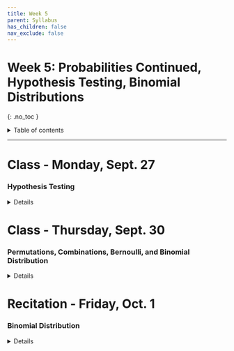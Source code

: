```yaml
---
title: Week 5
parent: Syllabus
has_children: false
nav_exclude: false
---
```


# Week 5: Probabilities Continued, Hypothesis Testing, Binomial Distributions
{: .no_toc }

<details closed markdown="block">
  <summary>
    Table of contents
  </summary>
  {: .text-delta }
1. TOC
{:toc}
</details>

---

<!-- ########################################################################### -->

# Class - Monday, Sept. 27

### Hypothesis Testing

<details closed markdown="block">
  <summary>Details</summary>

  + [**Class notes (complete)**](Class1/W5.C1_Notes_Hypothesis_testing_full.html){:target="blank"}
    + [zipped .Rmd](Class1/W5.C1_Notes_Hypothesis_testing.Rmd.zip)
  + **In-class exercise** - [zipped .Rmd](Class1/W5.C1_Exercise_High-fat_mouse_empirical_pval.Rmd.zip)
    <!-- + **Key** - [zipped .Rmd](Class1/W5.C1_Exercise_High-fat_mouse_empirical_pval_KEY.zip) -->

</details>

<!-- ########################################################################### -->

<!-- ########################################################################### -->

# Class - Thursday, Sept. 30

### Permutations, Combinations, Bernoulli, and Binomial Distribution

<details closed markdown="block">
  <summary>Details</summary>

  + [**Class notes**](Class2/W5.C2-Notes_Perm_Comb_Binomial.html){:target="blank"}
  + **In-class exercise** - [zipped .Rmd+.html](Class2/W5.C2-Exercise_Perm_Comb_Binomial.zip)
    <!-- + **Key** - [zipped .Rmd](Class2/W5.C2-Exercise_Perm_Comb_Binomial_KEY.zip) -->

</details>

<!-- ########################################################################### -->

<!-- ########################################################################### -->

# Recitation - Friday, Oct. 1

### Binomial Distribution

<details closed markdown="block">
  <summary>Details</summary>

+ [**Class exercise**](Recitation/W5.R1_Exercise_Binomial_Distributions.Rmd.zip)

</details>

<!-- ########################################################################### -->
